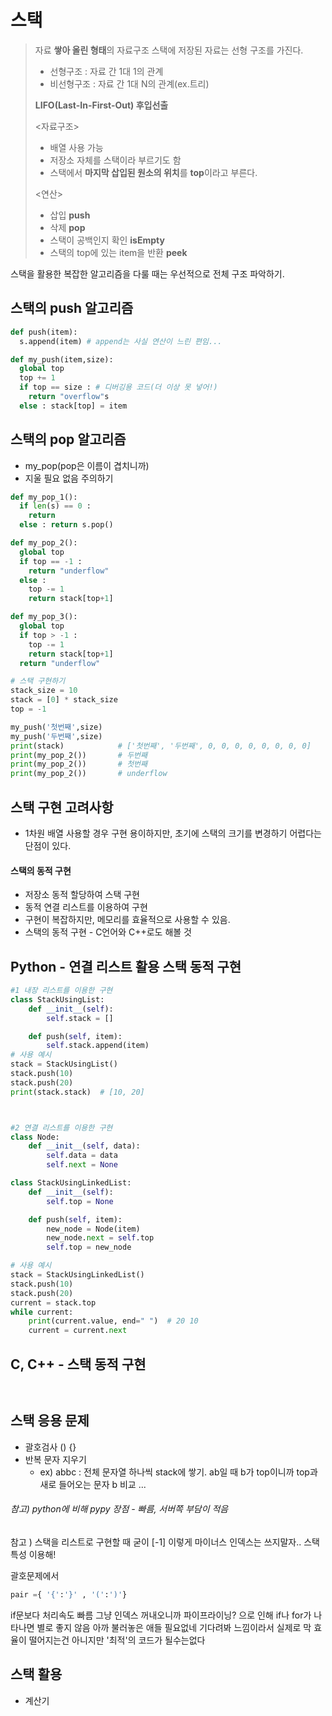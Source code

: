# 스택
> 자료 **쌓아 올린 형태**의 자료구조
> 스택에 저장된 자료는 선형 구조를 가진다.
> - 선형구조 : 자료 간 1대 1의 관계
> - 비선형구조 : 자료 간 1대 N의 관계(ex.트리)
> 
> **LIFO(Last-In-First-Out) 후입선출**
> 
><자료구조>
> - 배열 사용 가능
> - 저장소 자체를 스택이라 부르기도 함
> - 스택에서 **마지막 삽입된 원소의 위치**를 **top**이라고 부른다.
>
><연산>
> - 삽입 **push**
> - 삭제 **pop**
> - 스택이 공백인지 확인 **isEmpty**
> - 스택의 top에 있는 item을 반환 **peek**




스택을 활용한 복잡한 알고리즘을 다룰 때는 우선적으로 전체 구조 파악하기.

## 스택의 push 알고리즘
```py
def push(item):
  s.append(item) # append는 사실 연산이 느린 편임...

def my_push(item,size):
  global top
  top += 1
  if top == size : # 디버깅용 코드(더 이상 못 넣어!)
    return "overflow"s
  else : stack[top] = item
```

## 스택의 pop 알고리즘
- my_pop(pop은 이름이 겹치니까)
- 지울 필요 없음 주의하기

```py
def my_pop_1():
  if len(s) == 0 :
    return
  else : return s.pop()

def my_pop_2():
  global top
  if top == -1 :
    return "underflow"
  else :
    top -= 1
    return stack[top+1]

def my_pop_3():
  global top
  if top > -1 :
    top -= 1
    return stack[top+1]
  return "underflow"
```

```py
# 스택 구현하기
stack_size = 10
stack = [0] * stack_size
top = -1

my_push('첫번째',size)
my_push('두번째',size)
print(stack)            # ['첫번째', '두번째', 0, 0, 0, 0, 0, 0, 0, 0]
print(my_pop_2())       # 두번째
print(my_pop_2())       # 첫번째
print(my_pop_2())       # underflow
```
## 스택 구현 고려사항
- 1차원 배열 사용할 경우 구현 용이하지만, 초기에 스택의 크기를 변경하기 어렵다는 단점이 있다.
#### **스택의 동적 구현**
- 저장소 동적 할당하여 스택 구현
- 동적 연결 리스트를 이용하여 구현
- 구현이 복잡하지만, 메모리를 효율적으로 사용할 수 있음.
- 스택의 동적 구현 - C언어와 C++로도 해볼 것

## Python - 연결 리스트 활용 스택 동적 구현
```py
#1 내장 리스트를 이용한 구현
class StackUsingList:
    def __init__(self):
        self.stack = []

    def push(self, item):
        self.stack.append(item)
# 사용 예시
stack = StackUsingList()
stack.push(10)
stack.push(20)
print(stack.stack)  # [10, 20]



#2 연결 리스트를 이용한 구현
class Node:
    def __init__(self, data):
        self.data = data
        self.next = None

class StackUsingLinkedList:
    def __init__(self):
        self.top = None

    def push(self, item):
        new_node = Node(item)
        new_node.next = self.top
        self.top = new_node

# 사용 예시
stack = StackUsingLinkedList()
stack.push(10)
stack.push(20)
current = stack.top
while current:
    print(current.value, end=" ")  # 20 10
    current = current.next
```


## C, C++ - 스택 동적 구현
```c

```

```cpp

```


## 스택 응용 문제
- 괄호검사 () {}
- 반복 문자 지우기
  - ex) abbc : 전체 문자열 하나씩 stack에 쌓기. ab일 때 b가 top이니까 top과 새로 들어오는 문자 b 비교 ...



###### 참고) python에 비해 pypy 장점 - 빠름, 서버쪽 부담이 적음
참고 ) 스택을 리스트로 구현할 때 굳이 [-1] 이렇게 마이너스 인덱스는 쓰지말자.. 스택 특성 이용해!




괄호문제에서
```py
pair ={ '{':'}' , '(':')'}
```
if문보다 처리속도 빠름
그냥 인덱스 꺼내오니까
파이프라이닝? 으로 인해 if나 for가 나타나면 별로 좋지 않음
아까 불러놓은 애들 필요없네 기다려봐 느낌이라서
실제로 막 효율이 떨어지는건 아니지만
'최적'의 코드가 될수는없다




## 스택 활용
- 계산기